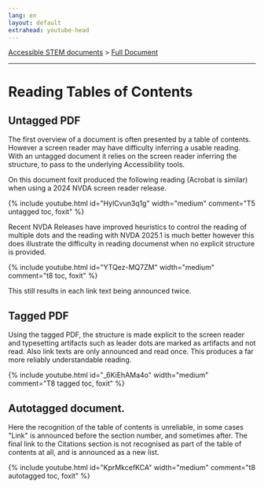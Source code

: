 ```yaml
---
lang: en
layout: default
extrahead: youtube-head
---
```


[Accessible STEM documents](./) > [Full Document](fulldoc)

----

# Reading Tables of Contents

## Untagged PDF

The first overview of a document is often presented by a table of
contents. However a screen reader may have difficulty inferring a
usable reading. With an untagged document it relies on the screen
reader inferring the structure, to pass to the underlying Accessibility
tools.

On this document foxit produced the following reading (Acrobat is similar)
when using a 2024 NVDA screen reader release.

{% include youtube.html id="HylCvun3q1g" width="medium" comment="T5 untagged toc, foxit" %}


Recent NVDA Releases have improved heuristics to control the reading
of multiple dots and the reading with NVDA 2025.1 is much better
however this does illustrate the difficulty in reading documenst when no
explicit structure is provided.

{% include youtube.html id="YTQez-MQ7ZM" width="medium" comment="t8 toc, foxit" %}

This still results in each link text being announced twice.


## Tagged PDF

Using the tagged PDF, the structure is made explicit to the screen
reader and typesetting artifacts such as leader dots are marked as
artifacts and not read. Also link texts are only announced and read once.
This produces a far more reliably understandable reading.

{% include youtube.html id="_6KiEhAMa4o" width="medium" comment="T8 tagged toc, foxit" %}


## Autotagged document.

Here the recognition of the table of contents is unreliable, in some
cases "Link" is announced before the section number, and sometimes
after. The final link to the Citations section is not recognised as
part of the table of contents at all, and is announced as a new list.

{% include youtube.html id="KprMkcefKCA" width="medium" comment="t8 autotagged toc, foxit" %}

